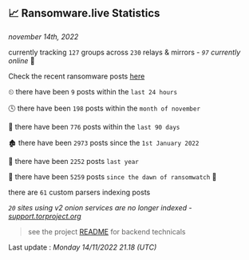 
## 📈 Ransomware.live Statistics
_november 14th, 2022_

currently tracking `127` groups across `230` relays & mirrors - _`97` currently online_ 📡

Check the recent ransomware posts [here](https://www.ransomware.live/#/recentposts)


⏲ there have been `9` posts within the `last 24 hours`

🕓 there have been `198` posts within the `month of november`

📅 there have been `776` posts within the `last 90 days`

🏚 there have been `2973` posts since the `1st January 2022`

🚀 there have been `2252` posts `last year`

🦕 there have been `5259` posts `since the dawn of ransomwatch` 🐣

there are `61` custom parsers indexing posts

_`20` sites using v2 onion services are no longer indexed - [support.torproject.org](https://support.torproject.org/onionservices/v2-deprecation/)_

> see the project [README](https://github.com/jmousqueton/ransomwatch#readme) for backend technicals



Last update : _Monday 14/11/2022 21.18 (UTC)_

